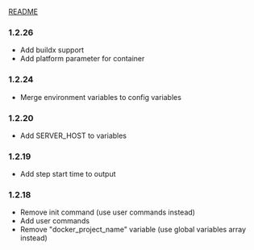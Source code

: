 [README](README.md)

### 1.2.26
- Add buildx support
- Add platform parameter for container

### 1.2.24
- Merge environment variables to config variables

### 1.2.20
- Add SERVER_HOST to variables

### 1.2.19
- Add step start time to output

### 1.2.18
- Remove init command (use user commands instead)
- Add user commands
- Remove "docker_project_name" variable (use global variables array instead)
